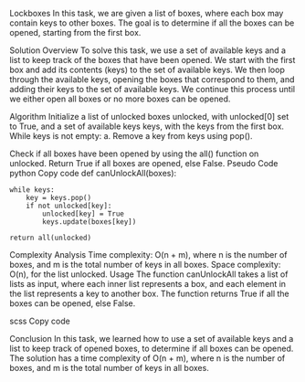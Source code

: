 Lockboxes
In this task, we are given a list of boxes, where each box may contain keys to other boxes. The goal is to determine if all the boxes can be opened, starting from the first box.

Solution Overview
To solve this task, we use a set of available keys and a list to keep track of the boxes that have been opened. We start with the first box and add its contents (keys) to the set of available keys. We then loop through the available keys, opening the boxes that correspond to them, and adding their keys to the set of available keys. We continue this process until we either open all boxes or no more boxes can be opened.

Algorithm
Initialize a list of unlocked boxes unlocked, with unlocked[0] set to True, and a set of available keys keys, with the keys from the first box.
While keys is not empty:
a. Remove a key from keys using pop().
<!-- b. If the box corresponding to the key has not been opened yet (unlocked[key] == False), set it to True in unlocked, and add the keys from that box to keys. -->
Check if all boxes have been opened by using the all() function on unlocked.
Return True if all boxes are opened, else False.
Pseudo Code
python
Copy code
def canUnlockAll(boxes):
    <!-- n = len(boxes)
    unlocked = [False] * n
    unlocked[0] = True
    keys = set(boxes[0]) -->

    while keys:
        key = keys.pop()
        if not unlocked[key]:
            unlocked[key] = True
            keys.update(boxes[key])
    
    return all(unlocked)
Complexity Analysis
Time complexity: O(n + m), where n is the number of boxes, and m is the total number of keys in all boxes.
Space complexity: O(n), for the list unlocked.
Usage
The function canUnlockAll takes a list of lists as input, where each inner list represents a box, and each element in the list represents a key to another box. The function returns True if all the boxes can be opened, else False.

scss
Copy code
<!-- >>> boxes = [[1], [2], [3], [4], []]
>>> canUnlockAll(boxes)
True

>>> boxes = [[1, 4, 6], [2], [0, 4, 1], [5, 6, 2], [3], [4, 1], [6]]
>>> canUnlockAll(boxes)
True

>>> boxes = [[1, 4], [2], [0, 4, 1], [3], [], [4, 1], [5, 6]]
>>> canUnlockAll(boxes)
False -->
Conclusion
In this task, we learned how to use a set of available keys and a list to keep track of opened boxes, to determine if all boxes can be opened. The solution has a time complexity of O(n + m), where n is the number of boxes, and m is the total number of keys in all boxes.